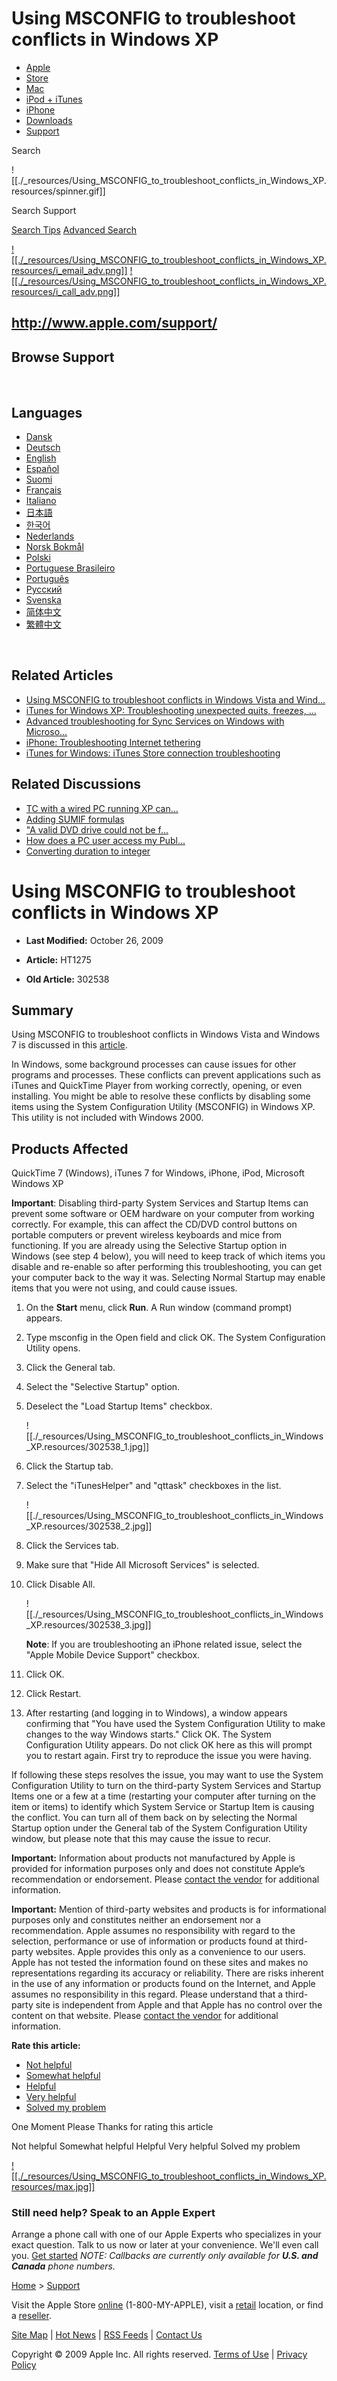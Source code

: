 # Using MSCONFIG to troubleshoot conflicts in Windows XP

* [Apple](http://www.apple.com/)
* [Store](http://www.apple.com/store/)
* [Mac](http://www.apple.com/mac/)
* [iPod + iTunes](http://www.apple.com/itunes/)
* [iPhone](http://www.apple.com/iphone/)
* [Downloads](http://www.apple.com/downloads/)
* [Support](http://www.apple.com/support/)

Search

![[./_resources/Using_MSCONFIG_to_troubleshoot_conflicts_in_Windows_XP.resources/spinner.gif]]

Search Support

[Search Tips](http://support.apple.com/kb/HE4?viewlocale=en_US) [Advanced Search](http://support.apple.com/kb/index?page=search)

[![[./_resources/Using_MSCONFIG_to_troubleshoot_conflicts_in_Windows_XP.resources/i_email_adv.png]]](http://support.apple.com/kb/index?page=login&redirect=http%3A%2F%2Fsupport.apple.com%2Fkb%2Findex%3Fpage%3Dkb%26id%3DHT1275%26locale%3Den_US%26login%3Demail)
[![[./_resources/Using_MSCONFIG_to_troubleshoot_conflicts_in_Windows_XP.resources/i_call_adv.png]]](http://www.apple.com/support/expert)

## <http://www.apple.com/support/>

## Browse Support

﻿

## Languages

* [Dansk](http://support.apple.com/kb/HT1275?viewlocale=da_DK)
* [Deutsch](http://support.apple.com/kb/HT1275?viewlocale=de_DE)
* [English](http://support.apple.com/kb/HT1275?viewlocale=en_US)
* [Español](http://support.apple.com/kb/HT1275?viewlocale=es_ES)
* [Suomi](http://support.apple.com/kb/HT1275?viewlocale=fi_FI)
* [Français](http://support.apple.com/kb/HT1275?viewlocale=fr_FR)
* [Italiano](http://support.apple.com/kb/HT1275?viewlocale=it_IT)
* [日本語](http://support.apple.com/kb/HT1275?viewlocale=ja_JP)
* [한국어](http://support.apple.com/kb/HT1275?viewlocale=ko_KR)
* [Nederlands](http://support.apple.com/kb/HT1275?viewlocale=nl_NL)
* [Norsk Bokmål](http://support.apple.com/kb/HT1275?viewlocale=no_NO)
* [Polski](http://support.apple.com/kb/HT1275?viewlocale=pl_PL)
* [Portuguese Brasileiro](http://support.apple.com/kb/HT1275?viewlocale=pt_BR)
* [Português](http://support.apple.com/kb/HT1275?viewlocale=pt_PT)
* [Pусский](http://support.apple.com/kb/HT1275?viewlocale=ru_RU)
* [Svenska](http://support.apple.com/kb/HT1275?viewlocale=sv_SE)
* [简体中文](http://support.apple.com/kb/HT1275?viewlocale=zh_CN)
* [繁體中文](http://support.apple.com/kb/HT1275?viewlocale=zh_TW)

﻿

## Related Articles

* [Using MSCONFIG to troubleshoot conflicts in Windows Vista and Wind...](http://support.apple.com/kb/HT2292)
* [iTunes for Windows XP: Troubleshooting unexpected quits, freezes, ...](http://support.apple.com/kb/TS1421)
* [Advanced troubleshooting for Sync Services on Windows with Microso...](http://support.apple.com/kb/TS2776)
* [iPhone: Troubleshooting Internet tethering](http://support.apple.com/kb/TS2756)
* [iTunes for Windows: iTunes Store connection troubleshooting](http://support.apple.com/kb/HT1527)

## Related Discussions

* [TC with a wired PC running XP can...](http://discussions.apple.com/thread.jspa?threadID=1476745)
* [Adding SUMIF formulas](http://discussions.apple.com/thread.jspa?threadID=2074040)
* ["A valid DVD drive could not be f...](http://discussions.apple.com/thread.jspa?threadID=2020977)
* [How does a PC user access my Publ...](http://discussions.apple.com/thread.jspa?threadID=1568935)
* [Converting duration to integer](http://discussions.apple.com/thread.jspa?threadID=2105625)

# Using MSCONFIG to troubleshoot conflicts in Windows XP

* **Last Modified:** October 26, 2009
* **Article:** HT1275

* **Old Article:** 302538

## Summary

Using MSCONFIG to troubleshoot conflicts in Windows Vista and Windows 7 is discussed in this [article](http://support.apple.com/kb/HT2292).

In Windows, some background processes can cause issues for other programs and processes. These conflicts can prevent applications such as iTunes and QuickTime Player from working correctly, opening, or even installing. You might be able to resolve these conflicts by disabling some items using the System Configuration Utility (MSCONFIG) in Windows XP. This utility is not included with Windows 2000.

## Products Affected

QuickTime 7 (Windows), iTunes 7 for Windows, iPhone, iPod, Microsoft Windows XP

**Important**: Disabling third-party System Services and Startup Items can prevent some software or OEM hardware on your computer from working correctly. For example, this can affect the CD/DVD control buttons on portable computers or prevent wireless keyboards and mice from functioning. If you are already using the Selective Startup option in Windows (see step 4 below), you will need to keep track of which items you disable and re-enable so after performing this troubleshooting, you can get your computer back to the way it was. Selecting Normal Startup may enable items that you were not using, and could cause issues.

1. On the **Start** menu, click **Run**. A Run window (command prompt) appears.
2. Type msconfig in the Open field and click OK. The System Configuration Utility opens.
3. Click the General tab.
4. Select the "Selective Startup" option.
5. Deselect the "Load Startup Items" checkbox.
	
	![[./_resources/Using_MSCONFIG_to_troubleshoot_conflicts_in_Windows_XP.resources/302538_1.jpg]]
	
6. Click the Startup tab.
7. Select the "iTunesHelper" and "qttask" checkboxes in the list.
	
	![[./_resources/Using_MSCONFIG_to_troubleshoot_conflicts_in_Windows_XP.resources/302538_2.jpg]]
	
8. Click the Services tab.
9. Make sure that "Hide All Microsoft Services" is selected.
10. Click Disable All.
	
	![[./_resources/Using_MSCONFIG_to_troubleshoot_conflicts_in_Windows_XP.resources/302538_3.jpg]]
	
	**Note**: If you are troubleshooting an iPhone related issue, select the "Apple Mobile Device Support" checkbox.
11. Click OK.
12. Click Restart.
13. After restarting (and logging in to Windows), a window appears confirming that "You have used the System Configuration Utility to make changes to the way Windows starts." Click OK. The System Configuration Utility appears. Do not click OK here as this will prompt you to restart again. First try to reproduce the issue you were having.

If following these steps resolves the issue, you may want to use the System Configuration Utility to turn on the third-party System Services and Startup Items one or a few at a time (restarting your computer after turning on the item or items) to identify which System Service or Startup Item is causing the conflict. You can turn all of them back on by selecting the Normal Startup option under the General tab of the System Configuration Utility window, but please note that this may cause the issue to recur.

**Important:** Information about products not manufactured by Apple is provided for information purposes only and does not constitute Apple’s recommendation or endorsement. Please [contact the vendor](http://support.apple.com/kb/HT2693?viewlocale=en_US) for additional information.

**Important:** Mention of third-party websites and products is for informational purposes only and constitutes neither an endorsement nor a recommendation. Apple assumes no responsibility with regard to the selection, performance or use of information or products found at third-party websites. Apple provides this only as a convenience to our users. Apple has not tested the information found on these sites and makes no representations regarding its accuracy or reliability. There are risks inherent in the use of any information or products found on the Internet, and Apple assumes no responsibility in this regard. Please understand that a third-party site is independent from Apple and that Apple has no control over the content on that website. Please [contact the vendor](http://support.apple.com/kb/HT2693?viewlocale=en_US) for additional information.

**Rate this article:**

* [Not helpful](http://support.apple.com/kb/HT1275#)
* [Somewhat helpful](http://support.apple.com/kb/HT1275#)
* [Helpful](http://support.apple.com/kb/HT1275#)
* [Very helpful](http://support.apple.com/kb/HT1275#)
* [Solved my problem](http://support.apple.com/kb/HT1275#)

One Moment Please
Thanks for rating this article

Not helpful Somewhat helpful Helpful Very helpful Solved my problem

[![[./_resources/Using_MSCONFIG_to_troubleshoot_conflicts_in_Windows_XP.resources/max.jpg]]](http://www.apple.com/support/expert)

### Still need help? Speak to an Apple Expert

Arrange a phone call with one of our Apple Experts who specializes in your exact question. Talk to us now or later at your convenience. We'll even call you.
[Get started](http://www.apple.com/support/expert)
_NOTE: Callbacks are currently only available for **U.S. and Canada** phone numbers._

[Home](http://www.apple.com/) \> [Support](http://www.apple.com/support/)

Visit the Apple Store [online](http://www.apple.com/store/) (1-800-MY-APPLE), visit a [retail](http://www.apple.com/retail/) location, or find a [reseller](http://www.apple.com/buy/locator/).

[Site Map](http://www.apple.com/sitemap/) | [Hot News](http://www.apple.com/hotnews/) | [RSS Feeds](http://www.apple.com/rss/) | [Contact Us](http://www.apple.com/contact/)

Copyright © 2009 Apple Inc. All rights reserved. [Terms of Use](http://www.apple.com/legal/terms/site.html) | [Privacy Policy](http://www.apple.com/legal/privacy/)
